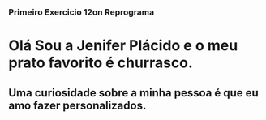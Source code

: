 ### Primeiro Exercicio 12on Reprograma

# Olá Sou a Jenifer Plácido e o meu prato favorito é churrasco.

## Uma curiosidade sobre a minha pessoa é que eu amo fazer personalizados.
